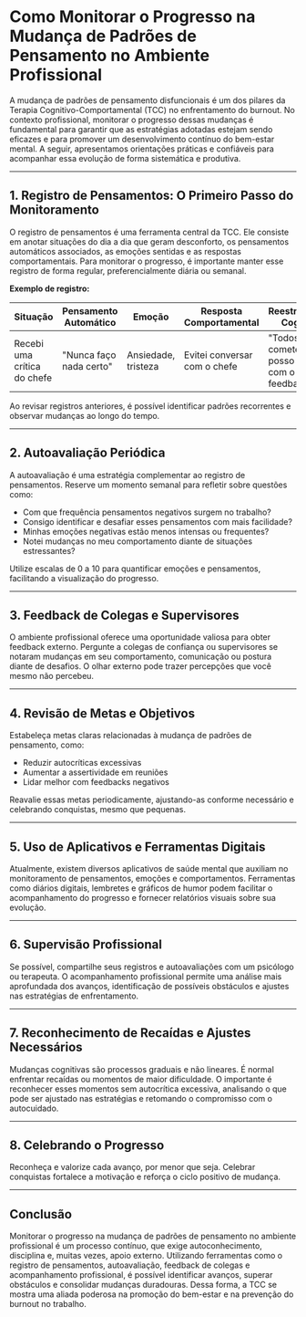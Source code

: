 # Como Monitorar o Progresso na Mudança de Padrões de Pensamento no Ambiente Profissional

A mudança de padrões de pensamento disfuncionais é um dos pilares da Terapia Cognitivo-Comportamental (TCC) no enfrentamento do burnout. No contexto profissional, monitorar o progresso dessas mudanças é fundamental para garantir que as estratégias adotadas estejam sendo eficazes e para promover um desenvolvimento contínuo do bem-estar mental. A seguir, apresentamos orientações práticas e confiáveis para acompanhar essa evolução de forma sistemática e produtiva.

---

## 1. **Registro de Pensamentos: O Primeiro Passo do Monitoramento**

O registro de pensamentos é uma ferramenta central da TCC. Ele consiste em anotar situações do dia a dia que geram desconforto, os pensamentos automáticos associados, as emoções sentidas e as respostas comportamentais. Para monitorar o progresso, é importante manter esse registro de forma regular, preferencialmente diária ou semanal.

**Exemplo de registro:**

| Situação | Pensamento Automático | Emoção | Resposta Comportamental | Reestruturação Cognitiva |
|----------|----------------------|--------|------------------------|--------------------------|
| Recebi uma crítica do chefe | "Nunca faço nada certo" | Ansiedade, tristeza | Evitei conversar com o chefe | "Todos cometem erros, posso aprender com o feedback" |

Ao revisar registros anteriores, é possível identificar padrões recorrentes e observar mudanças ao longo do tempo.

---

## 2. **Autoavaliação Periódica**

A autoavaliação é uma estratégia complementar ao registro de pensamentos. Reserve um momento semanal para refletir sobre questões como:

- Com que frequência pensamentos negativos surgem no trabalho?
- Consigo identificar e desafiar esses pensamentos com mais facilidade?
- Minhas emoções negativas estão menos intensas ou frequentes?
- Notei mudanças no meu comportamento diante de situações estressantes?

Utilize escalas de 0 a 10 para quantificar emoções e pensamentos, facilitando a visualização do progresso.

---

## 3. **Feedback de Colegas e Supervisores**

O ambiente profissional oferece uma oportunidade valiosa para obter feedback externo. Pergunte a colegas de confiança ou supervisores se notaram mudanças em seu comportamento, comunicação ou postura diante de desafios. O olhar externo pode trazer percepções que você mesmo não percebeu.

---

## 4. **Revisão de Metas e Objetivos**

Estabeleça metas claras relacionadas à mudança de padrões de pensamento, como:

- Reduzir autocríticas excessivas
- Aumentar a assertividade em reuniões
- Lidar melhor com feedbacks negativos

Reavalie essas metas periodicamente, ajustando-as conforme necessário e celebrando conquistas, mesmo que pequenas.

---

## 5. **Uso de Aplicativos e Ferramentas Digitais**

Atualmente, existem diversos aplicativos de saúde mental que auxiliam no monitoramento de pensamentos, emoções e comportamentos. Ferramentas como diários digitais, lembretes e gráficos de humor podem facilitar o acompanhamento do progresso e fornecer relatórios visuais sobre sua evolução.

---

## 6. **Supervisão Profissional**

Se possível, compartilhe seus registros e autoavaliações com um psicólogo ou terapeuta. O acompanhamento profissional permite uma análise mais aprofundada dos avanços, identificação de possíveis obstáculos e ajustes nas estratégias de enfrentamento.

---

## 7. **Reconhecimento de Recaídas e Ajustes Necessários**

Mudanças cognitivas são processos graduais e não lineares. É normal enfrentar recaídas ou momentos de maior dificuldade. O importante é reconhecer esses momentos sem autocrítica excessiva, analisando o que pode ser ajustado nas estratégias e retomando o compromisso com o autocuidado.

---

## 8. **Celebrando o Progresso**

Reconheça e valorize cada avanço, por menor que seja. Celebrar conquistas fortalece a motivação e reforça o ciclo positivo de mudança.

---

## **Conclusão**

Monitorar o progresso na mudança de padrões de pensamento no ambiente profissional é um processo contínuo, que exige autoconhecimento, disciplina e, muitas vezes, apoio externo. Utilizando ferramentas como o registro de pensamentos, autoavaliação, feedback de colegas e acompanhamento profissional, é possível identificar avanços, superar obstáculos e consolidar mudanças duradouras. Dessa forma, a TCC se mostra uma aliada poderosa na promoção do bem-estar e na prevenção do burnout no trabalho.